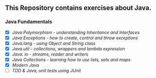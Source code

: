 ## This Repository contains exercises about Java.

### Java Fundamentals

- [x] _Java Polymorphism - understanding Inheritance and Interfaces_
- [x] _Java Exceptions - how to create, control and throw exceptions_
- [x] _Java.lang - using Object and String class_
- [x] _Java.util - collections, wrappers and lambda expression_
- [x] _Java. io - streams, reader and writers_
- [x] _Java Collections - learning how to use lists, sets and maps_
- [x] _Modern Java_
- [ ] _TDD & Java, unit tests using JUnit_
